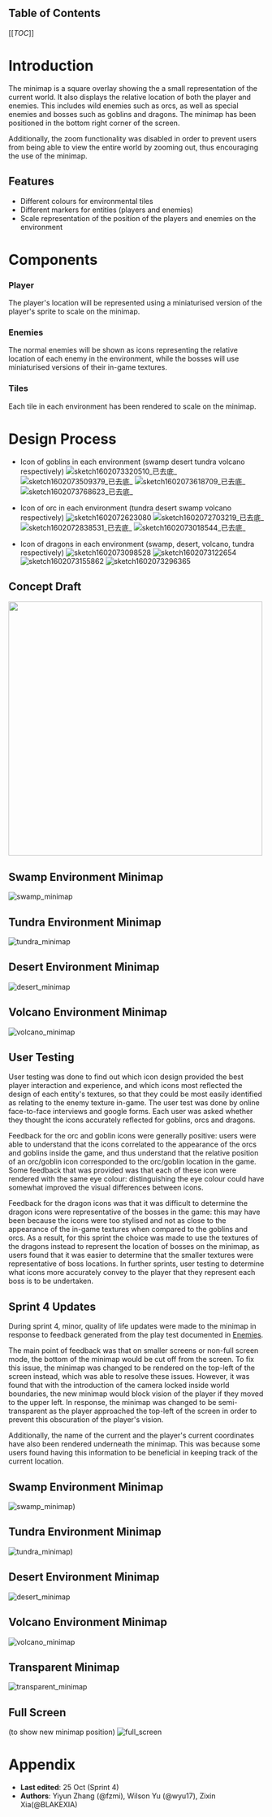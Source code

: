 ## Table of Contents

[[_TOC_]]

# Introduction

The minimap is a square overlay showing the a small representation of the current world. It also displays the relative location of both the player and enemies. This includes wild enemies such as orcs, as well as special enemies and bosses such as goblins and dragons. The minimap has been positioned in the bottom right corner of the screen. 

Additionally, the zoom functionality was disabled in order to prevent users from being able to view the entire world by zooming out, thus encouraging the use of the minimap. 

## Features

* Different colours for environmental tiles
* Different markers for entities (players and enemies)
* Scale representation of the position of the players and enemies on the environment

# Components

### Player

The player's location will be represented using a miniaturised version of the player's sprite to scale on the minimap.  

### Enemies

The normal enemies will be shown as icons representing the relative location of each enemy in the environment, while the bosses will use miniaturised versions of their in-game textures. 

### Tiles

Each tile in each environment has been rendered to scale on the minimap. 

# Design Process
* Icon of goblins in each environment (swamp desert tundra volcano respectively)
![sketch1602073320510_已去底_](uploads/b79b46dffe29b2d3289008080a843697/sketch1602073320510_已去底_.png)
![sketch1602073509379_已去底_](uploads/2c8a7f10d2d42664bb20e2cac9ecdcc2/sketch1602073509379_已去底_.png)
![sketch1602073618709_已去底_](uploads/0cf25044135846052ddcd0f2c4713a66/sketch1602073618709_已去底_.png)
![sketch1602073768623_已去底_](uploads/4fd5212603347ed44b6b3841a99cb9b9/sketch1602073768623_已去底_.png)

* Icon of orc in each environment (tundra desert swamp volcano respectively)
![sketch1602072623080](uploads/34980948a3fd5e3fd3ef3531d71744ef/sketch1602072623080.png)
![sketch1602072703219_已去底_](uploads/ed8615a939c0630c2ea8e2e1f7a11932/sketch1602072703219_已去底_.png)
![sketch1602072838531_已去底_](uploads/e0897d92e972abf2984f22ecb5093e23/sketch1602072838531_已去底_.png)
![sketch1602073018544_已去底_](uploads/ed6bc824a008d917d8fd85cd06eb2469/sketch1602073018544_已去底_.png)

* Icon of dragons in each environment (swamp, desert, volcano, tundra respectively)
![sketch1602073098528](uploads/4d3a8092b084cf77c607313dcd48cb9f/sketch1602073098528.png)
![sketch1602073122654](uploads/451fb9fad82c2f3ac7317cb712d5127f/sketch1602073122654.png)
![sketch1602073155862](uploads/da3f76bda5103c353cc0c071d0934be8/sketch1602073155862.png)
![sketch1602073296365](uploads/b2bf529d9d5a4ed0c9a67e694a4d672e/sketch1602073296365.png)

## Concept Draft

<img src="uploads/3ae7884d5c425f736642c2619be587d5/IMG_0657.jpg" width=500/>

## Swamp Environment Minimap
![swamp_minimap](uploads/6905d14b9ce355a61118e267e81bd67a/swamp_minimap.png)

## Tundra Environment Minimap
![tundra_minimap](uploads/02e4e1e19ee24e2b1e16ceac6a7553aa/tundra_minimap.png)

## Desert Environment Minimap
![desert_minimap](uploads/04aa05b01869c961d0dd06497287524f/desert_minimap.png)

## Volcano Environment Minimap
![volcano_minimap](uploads/8d21f5feadd431a51c771fa20eb1bf17/volcano_minimap.png)

## User Testing
User testing was done to find out which icon design provided the best player interaction and experience, and which icons most reflected the design of each entity's textures, so that they could be most easily identified as relating to the enemy texture in-game. The user test was done by online face-to-face interviews and google forms. Each user was asked whether they thought the icons accurately reflected for goblins, orcs and dragons.

Feedback for the orc and goblin icons were generally positive: users were able to understand that the icons correlated to the appearance of the orcs and goblins inside the game, and thus understand that the relative position of an orc/goblin icon corresponded to the orc/goblin location in the game. Some feedback that was provided was that each of these icon were rendered with the same eye colour: distinguishing the eye colour could have somewhat improved the visual differences between icons. 

Feedback for the dragon icons was that it was difficult to determine the dragon icons were representative of the bosses in the game: this may have been because the icons were too stylised and not as close to the appearance of the in-game textures when compared to the goblins and orcs. As a result, for this sprint the choice was made to use the textures of the dragons instead to represent the location of bosses on the minimap, as users found that it was easier to determine that the smaller textures were representative of boss locations. In further sprints, user testing to determine what icons more accurately convey to the player that they represent each boss is to be undertaken. 

## Sprint 4 Updates
During sprint 4, minor, quality of life updates were made to the minimap in response to feedback generated from the play test documented in [Enemies](/enemies).

The main point of feedback was that on smaller screens or non-full screen mode, the bottom of the minimap would be cut off from the screen. To fix this issue, the minimap was changed to be rendered on the top-left of the screen instead, which was able to resolve these issues. However, it was found that with the introduction of the camera locked inside world boundaries, the new minimap would block vision of the player if they moved to the upper left. In response, the minimap was changed to be semi-transparent as the player approached the top-left of the screen in order to prevent this obscuration of the player's vision. 

Additionally, the name of the current and the player's current coordinates have also been rendered underneath the minimap. This was because some users found having this information to be beneficial in keeping track of the current location. 

## Swamp Environment Minimap
![swamp_minimap](uploads/6356d5b8ed558450153b36685866de45/image.png))

## Tundra Environment Minimap
![tundra_minimap](uploads/9159f50675b66b484da99c2d0047755c/image.png))

## Desert Environment Minimap
![desert_minimap](uploads/e3d2c24141e84c640f3e7aecf03b3167/image.png)

## Volcano Environment Minimap
![volcano_minimap](uploads/4dcfef7570e9f45e00a69cc76725de04/image.png)

## Transparent Minimap
![transparent_minimap](uploads/0af6ce5434f8f5b8cbcfbaf71e1eec0d/image.png)

## Full Screen 
(to show new minimap position)
![full_screen](uploads/fd817305df3596cfe7abe6381dae03f7/image.png)

# Appendix
* **Last edited**: 25 Oct (Sprint 4)
* **Authors**: Yiyun Zhang (@fzmi), Wilson Yu (@wyu17), Zixin Xia(@BLAKEXIA)
